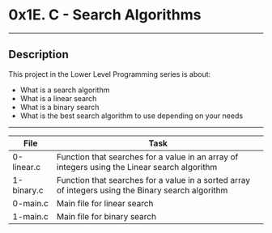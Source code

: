 # 0x1E. C - Search Algorithms
---
## Description

This project in the Lower Level Programming series is about:
* What is a search algorithm
* What is a linear search
* What is a binary search
* What is the best search algorithm to use depending on your needs

---
File|Task
---|---
0-linear.c | Function that searches for a value in an array of integers using the Linear search algorithm
1-binary.c | Function that searches for a value in a sorted array of integers using the Binary search algorithm
0-main.c | Main file for linear search
1-main.c | Main file for binary search
